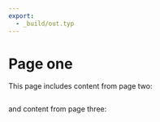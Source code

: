 ```yaml
---
export:
  - _build/out.typ
---
```


# Page one

This page includes content from page two:

```{include} ./two.md
```

and content from page three:

```{include} ./three.md
```